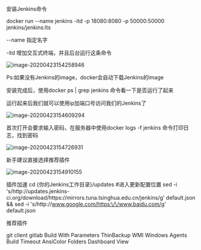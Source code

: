 安装Jenkins命令 

docker run --name jenkins -itd -p 18080:8080 -p 50000:50000 jenkins/jenkins:lts

--name 指定名字

-itd 增加交互式终端，并且后台运行这条命令

![image-20200423154258946](https://img.xing666.net/2020-04-23-081421.jpg)

Ps:如果没有Jenkins的image，docker会自动下载Jenkins的image

安装完成后，使用docker ps | grep jenkins 命令看一下是否运行了起来

运行起来后我们就可以使用ip加端口号访问我们的Jenkins了

![image-20200423154609294](https://img.xing666.net/2020-04-23-081430.jpg)



首次打开会要求输入密码，在服务器中使用docker logs -f jenkins 命令打印日志，找到密码

![image-20200423154726931](https://img.xing666.net/2020-04-23-081436.jpg)

新手建议直接选择推荐插件

![image-20200423154910155](https://img.xing666.net/2020-04-23-081441.jpg)



插件加速
cd {你的Jenkins工作目录}/updates #进入更新配置位置
sed -i 's/http:\/\/updates.jenkins-ci.org\/download/https:\/\/mirrors.tuna.tsinghua.edu.cn\/jenkins/g' default.json && sed -i 's/http:\/\/www.google.com/https:\/\/www.baidu.com/g' default.json

推荐插件

git client    gitlab 
Build With Parameters
ThinBackup
WMI Windows Agents
Build Timeout
AnsiColor
Folders
Dashboard View